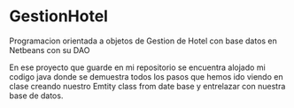 # GestionHotel
Programacion orientada a objetos de Gestion de Hotel con base datos en Netbeans con su DAO

En ese proyecto que guarde en mi repositorio se encuentra alojado mi codigo java donde se demuestra todos los pasos que hemos ido viendo en clase 
creando nuestro Emtity class from date base y entrelazar con nuestra base de datos.
